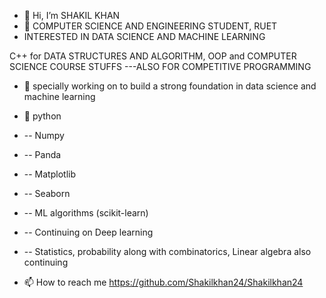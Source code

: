 - 👋 Hi, I’m SHAKIL KHAN
- 👀 COMPUTER SCIENCE AND ENGINEERING STUDENT, RUET
- INTERESTED IN DATA SCIENCE AND MACHINE LEARNING 

C++ for DATA STRUCTURES AND ALGORITHM, OOP and COMPUTER SCIENCE COURSE STUFFS
---ALSO FOR COMPETITIVE PROGRAMMING

- 🌱 specially working on to build a strong foundation in data science and machine learning 
- 💞️ python
- -- Numpy
- -- Panda
- -- Matplotlib
- -- Seaborn
- -- ML algorithms (scikit-learn)
- -- Continuing on Deep learning
- -- Statistics, probability along with combinatorics, Linear algebra also continuing 


- 📫 How to reach me https://github.com/Shakilkhan24/Shakilkhan24

